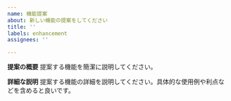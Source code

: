 ```yaml
---
name: 機能提案
about: 新しい機能の提案をしてください
title: ''
labels: enhancement
assignees: ''

---
```


**提案の概要**
提案する機能を簡潔に説明してください。

**詳細な説明**
提案する機能の詳細を説明してください。具体的な使用例や利点などを含めると良いです。

